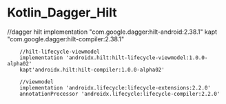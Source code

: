 # Kotlin_Dagger_Hilt




//dagger hilt
        implementation "com.google.dagger:hilt-android:2.38.1"
        kapt "com.google.dagger:hilt-compiler:2.38.1"

        //hilt-lifecycle-viewmodel
        implementation 'androidx.hilt:hilt-lifecycle-viewmodel:1.0.0-alpha02'
        kapt'androidx.hilt:hilt-compiler:1.0.0-alpha02'

        //viewmodel
        implementation 'androidx.lifecycle:lifecycle-extensions:2.2.0'
        annotationProcessor 'androidx.lifecycle:lifecycle-compiler:2.2.0'
